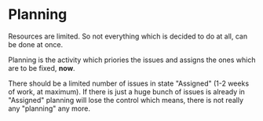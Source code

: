 Planning
========

Resources are limited. So not everything which is decided to do at all, can be done at once.

Planning is the activity which priories the issues and assigns the ones which are to be fixed, __now__.

There should be a limited number of issues in state "Assigned" (1-2 weeks of work, at maximum).
If there is just a huge bunch of issues is already in "Assigned" planning will lose the control
which means, there is not really any "planning" any more.
